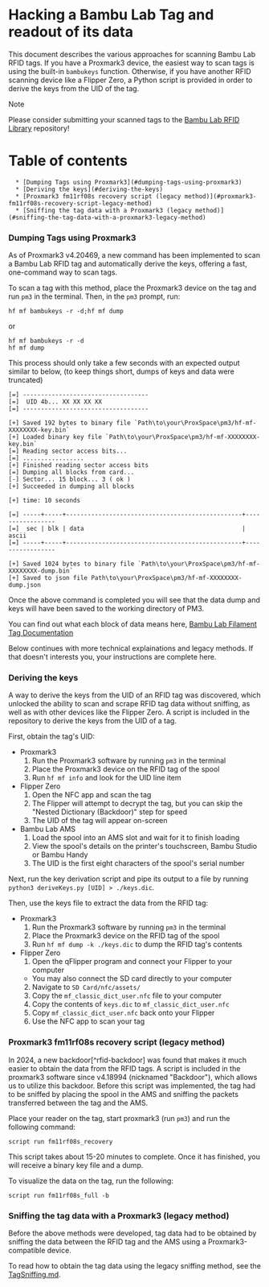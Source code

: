 # Hacking a Bambu Lab Tag and readout of its data

This document describes the various approaches for scanning Bambu Lab RFID tags.
If you have a Proxmark3 device, the easiest way to scan tags is using the built-in `bambukeys` function. Otherwise, if you have another RFID scanning device like a Flipper Zero, a Python script is provided in order to derive the keys from the UID of the tag.

> [!NOTE]
> Please consider submitting your scanned tags to the [Bambu Lab RFID Library](https://github.com/queengooborg/Bambu-Lab-RFID-Library) repository!

# Table of contents

<!--ts-->
      * [Dumping Tags using Proxmark3](#dumping-tags-using-proxmark3)
      * [Deriving the keys](#deriving-the-keys)
      * [Proxmark3 fm11rf08s recovery script (legacy method)](#proxmark3-fm11rf08s-recovery-script-legacy-method)
      * [Sniffing the tag data with a Proxmark3 (legacy method)](#sniffing-the-tag-data-with-a-proxmark3-legacy-method)
<!--te-->

### Dumping Tags using Proxmark3

As of Proxmark3 v4.20469, a new command has been implemented to scan a Bambu Lab RFID tag and automatically derive the keys, offering a fast, one-command way to scan tags.

To scan a tag with this method, place the Proxmark3 device on the tag and run `pm3` in the terminal. Then, in the `pm3` prompt, run:

```
hf mf bambukeys -r -d;hf mf dump
```
or
```
hf mf bambukeys -r -d
hf mf dump
```

This process should only take a few seconds with an expected output similar to below, (to keep things short, dumps of keys and data were truncated)

```
[=] -----------------------------------
[=]  UID 4b... XX XX XX XX
[=] -----------------------------------

[+] Saved 192 bytes to binary file `Path\to\your\ProxSpace\pm3/hf-mf-XXXXXXXX-key.bin`
[+] Loaded binary key file `Path\to\your\ProxSpace\pm3/hf-mf-XXXXXXXX-key.bin`
[=] Reading sector access bits...
[=] .................
[+] Finished reading sector access bits
[=] Dumping all blocks from card...
[-] Sector... 15 block... 3 ( ok )
[+] Succeeded in dumping all blocks

[+] time: 10 seconds

[=] -----+-----+-------------------------------------------------+-----------------
[=]  sec | blk | data                                            | ascii
[=] -----+-----+-------------------------------------------------+-----------------

[+] Saved 1024 bytes to binary file `Path\to\your\ProxSpace\pm3/hf-mf-XXXXXXXX-dump.bin`
[+] Saved to json file Path\to\your\ProxSpace\pm3/hf-mf-XXXXXXXX-dump.json
```
Once the above command is completed you will see that the data dump and keys will have been saved to the working directory of PM3.

You can find out what each block of data means here, [Bambu Lab Filament Tag Documentation](/BambuLabRfid.md)

Below continues with more technical explainations and legacy methods. If that doesn't interests you, your instructions are complete here.

### Deriving the keys

A way to derive the keys from the UID of an RFID tag was discovered, which unlocked the ability to scan and scrape RFID tag data without sniffing, as well as with other devices like the Flipper Zero. A script is included in the repository to derive the keys from the UID of a tag.

First, obtain the tag's UID:

- Proxmark3
  1. Run the Proxmark3 software by running `pm3` in the terminal
  2. Place the Proxmark3 device on the RFID tag of the spool
  3. Run `hf mf info` and look for the UID line item
- Flipper Zero
  1. Open the NFC app and scan the tag
  2. The Flipper will attempt to decrypt the tag, but you can skip the "Nested Dictionary (Backdoor)" step for speed
  3. The UID of the tag will appear on-screen
- Bambu Lab AMS
  1. Load the spool into an AMS slot and wait for it to finish loading
  2. View the spool's details on the printer's touchscreen, Bambu Studio or Bambu Handy
  3. The UID is the first eight characters of the spool's serial number

Next, run the key derivation script and pipe its output to a file by running `python3 deriveKeys.py [UID] > ./keys.dic`.

Then, use the keys file to extract the data from the RFID tag:

- Proxmark3
  1. Run the Proxmark3 software by running `pm3` in the terminal
  2. Place the Proxmark3 device on the RFID tag of the spool
  3. Run `hf mf dump -k ./keys.dic` to dump the RFID tag's contents
- Flipper Zero
  1. Open the qFlipper program and connect your Flipper to your computer
    - You may also connect the SD card directly to your computer
  2. Navigate to `SD Card/nfc/assets/`
  3. Copy the `mf_classic_dict_user.nfc` file to your computer
  4. Copy the contents of `keys.dic` to `mf_classic_dict_user.nfc`
  5. Copy `mf_classic_dict_user.nfc` back onto your Flipper
  6. Use the NFC app to scan your tag

### Proxmark3 fm11rf08s recovery script (legacy method)

In 2024, a new backdoor[^rfid-backdoor] was found that makes it much easier to obtain the data from the RFID tags. A script is included in the proxmark3 software since v4.18994 (nicknamed "Backdoor"), which allows us to utilize this backdoor. Before this script was implemented, the tag had to be sniffed by placing the spool in the AMS and sniffing the packets transferred between the tag and the AMS.

Place your reader on the tag, start proxmark3 (run `pm3`) and run the following command:

`script run fm11rf08s_recovery`

This script takes about 15-20 minutes to complete. Once it has finished, you will receive a binary key file and a dump.

To visualize the data on the tag, run the following:

`script run fm11rf08s_full -b`

### Sniffing the tag data with a Proxmark3 (legacy method)

Before the above methods were developed, tag data had to be obtained by sniffing the data between the RFID tag and the AMS using a Proxmark3-compatible device.

To read how to obtain the tag data using the legacy sniffing method, see the [TagSniffing.md](./TagSniffing.md).
